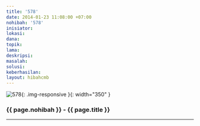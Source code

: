 ```yaml
---
title: '578'
date: 2014-01-23 11:08:00 +07:00
nohibah: '578'
inisiator:
lokasi:
dana:
topik:
lama:
deskripsi:
masalah:
solusi:
keberhasilan:
layout: hibahcmb
---
```


![578](/static/img/hibahcmb/578.png){: .img-responsive }{: width="350" }

### {{ page.nohibah }} - {{ page.title }}

---

